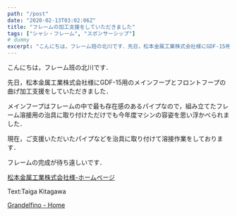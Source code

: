 ```yaml
---
path: "/post"
date: "2020-02-13T03:02:06Z"
title: "フレームの加工支援をしていただきました"
tags: ["シャシ・フレーム", "スポンサーシップ"]
# dummy
excerpt: "こんにちは，フレーム班の北川です．先日，松本金属工業株式会社様にGDF-15用のメインフープとフロントフープの曲げ加工支援をしていただきました．メインフープはフレームの中で最も存在感のあるパイプなの..."
---
```


[](13-1.jpg)こんにちは，フレーム班の北川です．

先日，松本金属工業株式会社様にGDF-15用のメインフープとフロントフープの曲げ加工支援をしていただきました．

メインフープはフレームの中で最も存在感のあるパイプなので，組み立てたフレーム溶接用の治具に取り付けただけでも今年度マシンの容姿を思い浮かべられました．

現在，ご支援いただいたパイプなどを治具に取り付けて溶接作業をしております．

フレームの完成が待ち遠しいです．

[松本金属工業株式会社様-ホームページ](http://www.pipe-senmage.com/company.html)

Text:Taiga Kitagawa

[Grandelfino - Home](http://www.grandelfino.net/)